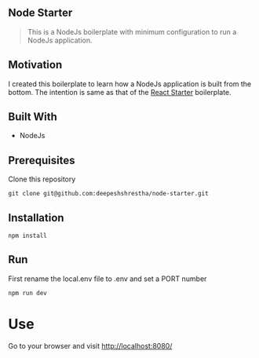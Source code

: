 ## Node Starter

> This is a NodeJs boilerplate with minimum configuration to run a NodeJs application.

## Motivation

I created this boilerplate to learn how a NodeJs application is built from the bottom. The intention is same as that of the [React Starter](https://github.com/deepeshshrestha/react-starter) boilerplate.

## Built With

* NodeJs

## Prerequisites

Clone this repository
```
git clone git@github.com:deepeshshrestha/node-starter.git
```

## Installation

```
npm install
```

## Run

First rename the local.env file to .env and set a PORT number

```
npm run dev
```
# Use

Go to your browser and visit [http://localhost:8080/](http://localhost:8080/)
